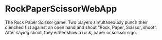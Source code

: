# RockPaperScissorWebApp
The Rock Paper Scissor game. Two players simultaneously punch their  clenched fist against an open hand and shout “Rock, Paper, Scissor, shoot”. After saying shoot, they either show a rock, paper or scissor sign.
